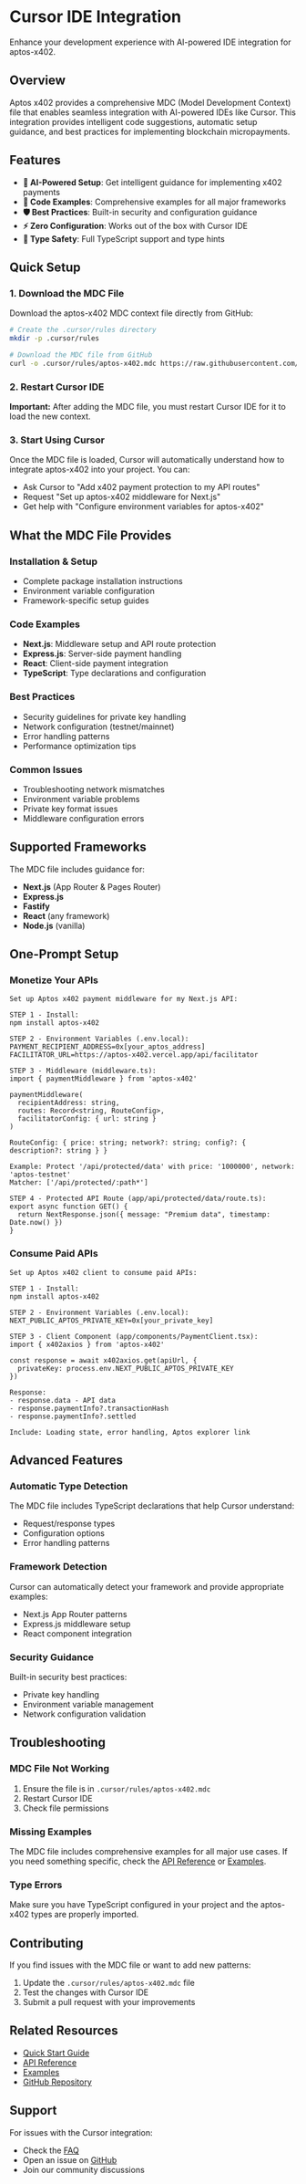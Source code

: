 # Cursor IDE Integration

Enhance your development experience with AI-powered IDE integration for aptos-x402.

## Overview

Aptos x402 provides a comprehensive MDC (Model Development Context) file that enables seamless integration with AI-powered IDEs like Cursor. This integration provides intelligent code suggestions, automatic setup guidance, and best practices for implementing blockchain micropayments.

## Features

- **🤖 AI-Powered Setup**: Get intelligent guidance for implementing x402 payments
- **📝 Code Examples**: Comprehensive examples for all major frameworks
- **🛡️ Best Practices**: Built-in security and configuration guidance
- **⚡ Zero Configuration**: Works out of the box with Cursor IDE
- **🔧 Type Safety**: Full TypeScript support and type hints

## Quick Setup

### 1. Download the MDC File

Download the aptos-x402 MDC context file directly from GitHub:

```bash
# Create the .cursor/rules directory
mkdir -p .cursor/rules

# Download the MDC file from GitHub
curl -o .cursor/rules/aptos-x402.mdc https://raw.githubusercontent.com/adipundir/aptos-x402/main/integration/aptos-x402.mdc
```

### 2. Restart Cursor IDE

**Important:** After adding the MDC file, you must restart Cursor IDE for it to load the new context.

### 3. Start Using Cursor

Once the MDC file is loaded, Cursor will automatically understand how to integrate aptos-x402 into your project. You can:

- Ask Cursor to "Add x402 payment protection to my API routes"
- Request "Set up aptos-x402 middleware for Next.js"
- Get help with "Configure environment variables for aptos-x402"

## What the MDC File Provides

### Installation & Setup
- Complete package installation instructions
- Environment variable configuration
- Framework-specific setup guides

### Code Examples
- **Next.js**: Middleware setup and API route protection
- **Express.js**: Server-side payment handling
- **React**: Client-side payment integration
- **TypeScript**: Type declarations and configuration

### Best Practices
- Security guidelines for private key handling
- Network configuration (testnet/mainnet)
- Error handling patterns
- Performance optimization tips

### Common Issues
- Troubleshooting network mismatches
- Environment variable problems
- Private key format issues
- Middleware configuration errors

## Supported Frameworks

The MDC file includes guidance for:

- **Next.js** (App Router & Pages Router)
- **Express.js**
- **Fastify**
- **React** (any framework)
- **Node.js** (vanilla)

## One-Prompt Setup

### Monetize Your APIs

```
Set up Aptos x402 payment middleware for my Next.js API:

STEP 1 - Install:
npm install aptos-x402

STEP 2 - Environment Variables (.env.local):
PAYMENT_RECIPIENT_ADDRESS=0x[your_aptos_address]
FACILITATOR_URL=https://aptos-x402.vercel.app/api/facilitator

STEP 3 - Middleware (middleware.ts):
import { paymentMiddleware } from 'aptos-x402'

paymentMiddleware(
  recipientAddress: string,
  routes: Record<string, RouteConfig>,
  facilitatorConfig: { url: string }
)

RouteConfig: { price: string; network?: string; config?: { description?: string } }

Example: Protect '/api/protected/data' with price: '1000000', network: 'aptos-testnet'
Matcher: ['/api/protected/:path*']

STEP 4 - Protected API Route (app/api/protected/data/route.ts):
export async function GET() {
  return NextResponse.json({ message: "Premium data", timestamp: Date.now() })
}
```

### Consume Paid APIs

```
Set up Aptos x402 client to consume paid APIs:

STEP 1 - Install:
npm install aptos-x402

STEP 2 - Environment Variables (.env.local):
NEXT_PUBLIC_APTOS_PRIVATE_KEY=0x[your_private_key]

STEP 3 - Client Component (app/components/PaymentClient.tsx):
import { x402axios } from 'aptos-x402'

const response = await x402axios.get(apiUrl, { 
  privateKey: process.env.NEXT_PUBLIC_APTOS_PRIVATE_KEY 
})

Response:
- response.data - API data
- response.paymentInfo?.transactionHash
- response.paymentInfo?.settled

Include: Loading state, error handling, Aptos explorer link
```

## Advanced Features

### Automatic Type Detection
The MDC file includes TypeScript declarations that help Cursor understand:
- Request/response types
- Configuration options
- Error handling patterns

### Framework Detection
Cursor can automatically detect your framework and provide appropriate examples:
- Next.js App Router patterns
- Express.js middleware setup
- React component integration

### Security Guidance
Built-in security best practices:
- Private key handling
- Environment variable management
- Network configuration validation

## Troubleshooting

### MDC File Not Working
1. Ensure the file is in `.cursor/rules/aptos-x402.mdc`
2. Restart Cursor IDE
3. Check file permissions

### Missing Examples
The MDC file includes comprehensive examples for all major use cases. If you need something specific, check the [API Reference](/docs/api-reference) or [Examples](/docs/examples).

### Type Errors
Make sure you have TypeScript configured in your project and the aptos-x402 types are properly imported.

## Contributing

If you find issues with the MDC file or want to add new patterns:

1. Update the `.cursor/rules/aptos-x402.mdc` file
2. Test the changes with Cursor IDE
3. Submit a pull request with your improvements

## Related Resources

- [Quick Start Guide](/docs/getting-started/quickstart-buyers)
- [API Reference](/docs/api-reference)
- [Examples](/docs/examples)
- [GitHub Repository](https://github.com/adipundir/aptos-x402)

## Support

For issues with the Cursor integration:
- Check the [FAQ](/docs/faq)
- Open an issue on [GitHub](https://github.com/adipundir/aptos-x402/issues)
- Join our community discussions
